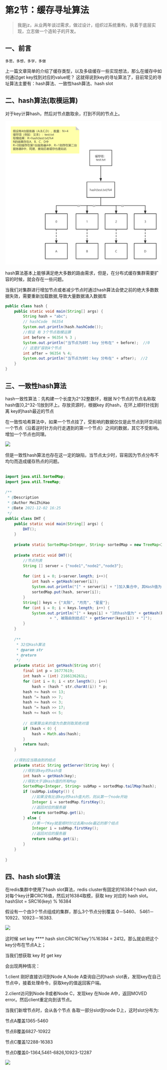 # 第2节：缓存寻址算法
>我是jz，从业两年谈过需求，做过设计，组织过系统重构，执着于底层实现，立志做一个造轮子的开发。

## 一、前言
`多思，多想，多学，多做`

上一篇文章简单的介绍了缓存类型，以及多级缓存一些实现想法，那么在缓存中如何通过get key找到对应的value呢？
这就得说到key的寻址算法了，目前常见的寻址算法主要有：hash算法、一致性hash算法、hash slot

## 二、hash算法(取模运算)
对于key计算hash，然后对节点数取余，打到不同的节点上。

![](../../assets/img/redis/Chapter_2/Hash取模算法.png)

hash算法基本上能够满足绝大多数的路由需求，但是，在分布式缓存集群需要扩容的时候，就会存在一些问题。

当我们对集群进行增加节点或者减少节点时通过hash算法会使之前的绝大多数数据失效，需要重新加载数据,导致大量数据涌入数据库

```java
public class hash {
    public static void main(String[] args) {
        String hash = "abc";
        // hashCode  96354
        System.out.println(hash.hashCode());
        //假设 有 3个节点取模运算
        int before = 96354 % 3 ;
        System.out.println("当节点为8时：key 分布在" + before);  //0
        // 这是扩容到4个节点
        int after = 96354 % 4;
        System.out.println("当节点为9时：key 分布在" + after);  //2
    }
}
```

## 三、一致性hash算法

hash一致性算法：先构建一个长度为2^32整数环，根据 N个节点的节点名称取hash值[0,2^32-1]放到环上。存放资源时，根据key 的hash，在环上顺时针找到离 key的hash最近的节点

在一致性哈希算法中，如果一个节点挂了，受影响的数据仅仅是此节点到环空间前一个节点（沿着逆时针方向行走遇到的第一个节点）之间的数据，其它不受影响。增加一个节点也同理。

![](../../../../../../Downloads/一致性hash算法.jpg)

但是一致性hash算法也存在这一定的缺陷，当节点太少时，容易因为节点分布不均匀而造成缓存热点的问题。

```java

import java.util.SortedMap;
import java.util.TreeMap;

/**
 * @Description
 * @Author MeiZhiHao
 * @Date 2021-12-02 16:25
 */
public class DHT {
    public static void main(String[] args) {
        DHT();
    }
    
    private static SortedMap<Integer, String> sortedMap = new TreeMap<Integer, String>();

    private static void DHT(){
        //节点列表
        String [] server = {"node1","node2","node3"};

        for (int i = 0; i<server.length; i++){
            int hash = getHash(server[i]);
            System.out.println("[" + server[i] + "]加入集合中, 其Hash值为" + hash);
            sortedMap.put(hash, server[i]);
        }
        String[] keys = {"太阳", "月亮", "星星"};
        for (int i = 0; i < keys.length; i++) {
            System.out.println("[" + keys[i] + "]的hash值为" + getHash(keys[i])
                    + ", 被路由到结点[" + getServer(keys[i]) + "]");
        }
    }

    /**
     * 32位Hash算法
     * @param str
     * @return
     */
    private static int getHash(String str){
        final int p = 16777619;
        int hash = (int) 2166136261L;
        for (int i = 0; i < str.length(); i++)
            hash = (hash ^ str.charAt(i)) * p;
        hash += hash << 13;
        hash ^= hash >> 7;
        hash += hash << 3;
        hash ^= hash >> 17;
        hash += hash << 5;

        // 如果算出来的值为负数则取其绝对值
        if (hash < 0) {
            hash = Math.abs(hash);
        }
        return hash;
    }

    //得到应当路由到的结点
    private static String getServer(String key) {
        //得到该key的hash值
        int hash = getHash(key);
        //得到大于该Hash值的所有Map
        SortedMap<Integer, String> subMap = sortedMap.tailMap(hash);
        if (subMap.isEmpty()) {
            //如果没有比该key的hash值大的，则从第一个node开始
            Integer i = sortedMap.firstKey();
            //返回对应的服务器
            return sortedMap.get(i);
        } else {
            //第一个Key就是顺时针过去离node最近的那个结点
            Integer i = subMap.firstKey();
            //返回对应的服务器
            return subMap.get(i);
        }
    }

}
```

## 四、hash slot算法

在redis集群中使用了hash slot算法，redis cluster有固定的16384个hash slot，对每个key计算CRC16值，然后对16384取模，获取 key 对应的 hash slot。
hashSlot = SRC16(key) % 16384

假设有一个由3个节点组成的集群，那么3个节点分别覆盖 0－5460、 5461－10922、10923－16383.

<img src="xxx.jpg">

这时候 set key ****  hash slot:CRC16('key')%16384 = 2412。那么就会把这个key分布在节点A上；

当我们想获取 key 时  get key

会出现两种情况：

1.client 刚好直接访问到Node A,Node A查询自己的hash slot表，发现key在自己节点中，接着处理命令，获取key的值返回客户端。

2.client访问到Node B或者Node C，发现key 在Node A中，返回MOVED error。然后client重定向到该节点。

当我们新增节点时，会从各个节点 各取一部分slot到node D上，这时slot分布为:

节点A覆盖1365-5460

节点B覆盖6827-10922

节点C覆盖12288-16383

节点D覆盖0-1364,5461-6826,10923-12287

<img src="xxxx.jpg">



